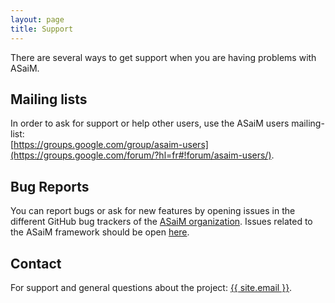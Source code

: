 ```yaml
---
layout: page
title: Support
---
```


There are several ways to get support when you are having problems with ASaiM.

## Mailing lists

In order to ask for support or help other users, use the ASaiM users
mailing-list:<br>[https://groups.google.com/group/asaim-users](https://groups.google.com/forum/?hl=fr#!forum/asaim-users/).

## Bug Reports

You can report bugs or ask for new features by opening issues in the different
GitHub bug trackers of the [ASaiM organization](https://github.com/ASaiM).
Issues related to the ASaiM framework should be open
[here](https://github.com/ASaiM/ASaiM/issues).

## Contact

For support and general questions about the project: <a href="mailto:{{ site.email }}">{{ site.email }}</a>.
